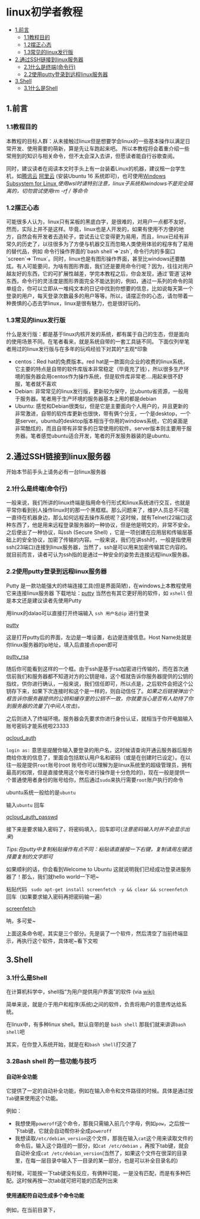 # linux初学者教程

* [1.前言](#1)
  * [1.1教程目的](#1.1)
  * [1.2摆正心态](#1.2)
  * [1.3常见的linux发行版](#1.3)
* [2.通过SSH链接到linux服务器](#2)
  * [2.1什么是终端(命令行)](#2.1)
  * [2.2使用putty登录到远程linux服务器](#2.2)
* [3.Shell](#3)
  * [3.1什么是Shell](#3.1)

<h2 id="1">1.前言</h2>
<h3 id="1.1">1.1教程目的</h3>
本教程的目标人群：从未接触过linux但是想要学会linux的一些基本操作以满足日常开发、使用需要的萌新，算是先让车跑起来吧。
所以本教程将会着重介绍一些常用到的知识与相关命令，但不太会深入去讲，但愿读者能自行谷歌查阅。

同时，建议读者在阅读本文时手头上有一台装着Linux的机器，建议租一台学生机，如[腾讯云](https://cloud.tencent.com/act/campus) [阿里云](https://promotion.aliyun.com/ntms/campus2017.html) (安装Ubuntu 16 系统即可)，也可使用[Windows Subsystem for Linux ](https://msdn.microsoft.com/en-us/commandline/wsl/install_guide) *使用wsl时请特别注意，linux子系统和windows不是完全隔离的，切勿尝试使用rm -rf / 等命令*

<h3 id="1.2">1.2摆正心态</h3>
可能很多人认为，linux只有呆板的黑底白字，是很难的，对用户一点都不友好。然而，实际上并不是这样。毕竟，linux也是人开发的，如果有使用不方便的地方，自然会有开发者去造轮子，尝试去让它变得更为易用，而且，linux已经有非常久的历史了，以往很多为了方便与机器交互而忽略人类使用体验的程序有了易用的替代品，例如 命令行操作界面的`bash shell`=>`zsh`, 命令行内的多窗口`screen`=>`Tmux`。同时，linux也是有图形操作界面，甚至比windows还要酷炫。有人可能要问，为啥有图形界面，我们还是要用命令行呢？因为，往往对用户越友好的东西，它的可扩展性越差，学完本教程之后，你会发现，通过`管道`这种东西，命令行的灵活度是图形界面完全不能达到的，例如，通过一系列的命令的简单组合，你可以立即从一堆纯文本的日记中找到你想要的信息，比如说每天第一个登录的用户，每天登录次数最多的用户等等。所以，请摆正你的心态，请勿带着一种畏惧的心态去学linux，linux是很有魅力，也是很好玩的。
<h3 id="1.3">1.3常见的linux发行版</h3>
什么是发行版：都是基于linux内核开发的系统，都有属于自己的生态，但是面向的使用场景不同。在笔者看来，就是系统自带的一套工具链不同。
下面仅列举笔者用过的linux发行版与在多年的玩鸡经验下对其的*主观*印象

* centos：Red hat的免费版本。red hat是一款面向企业的收费的linux系统，它主要的特点是自带的软件库版本非常稳定（毕竟充了钱），所以很多生产环境的服务器会用centos作为操作系统，但是软件库非常老....用起来很不舒服，笔者就不喜欢
* Debian: 非常常见的linux发行版，更新较为保守，比ubuntu省资源，一般用于服务器。笔者用于生产环境的服务器基本上用的都是debian
* Ubuntu: 感觉和Debian很类似，但是它是主要面向个人用户的，并且更新的非常激进，自带的软件库更新也很快，带有俩个分支，一个是desktop，一个是server。ubuntu的desktop版本相当于你用的windows系统，它的桌面是非常酷炫的，而且自带有非常多的日常使用的软件。server版本则主要用于服务器。笔者感觉ubuntu适合开发，笔者的开发服务器装的是ubuntu.

<h2 id="2">2.通过SSH链接到linux服务器</h2>

开始本节前手头上请务必有一台linux服务器

<h3 id="2.1">2.1什么是终端(命令行)</h3>

一般来说，我们所讲的linux终端是指用命令行形式和linux系统进行交互，也就是平常你看到别人操作linux时的那一个黑框框。那么问题来了，维护人员总不可能一直待在机器身边，那么如何远程去操作系统呢？这时候，就有Telnet(22端口)这种东西了，他是用来远程登录服务器的一种协议，但是他是明文的，非常不安全。之后便出了一种协议，叫ssh (Secure Shell) ，它是一项创建在应用层和传输层基础上的安全协议，加密了传输的内容。一般来说，我们在讲ssh时，一般是指使用ssh(23端口)连接到linux服务器，当然了，ssh是可以用来加密传输其它内容的。就目前而言，读者可认为ssh指的是通过一种安全的姿势去连接远程linux服务器。

<h3 id="2.2">2.2使用putty登录到远程linux服务器</h3>

Putty 是一款功能强大的终端连接工具(但是界面简陋)，在windows上本教程使用它来连接linux服务器 下载地址：[putty](https://www.chiark.greenend.org.uk/~sgtatham/putty/latest.html)  当然也有其它更好用的软件，如 `xshell` 但是本文还是建议读者先使用Putty

用linux的dalao可以直接打开终端输入 `ssh 用户名@ip` 进行登录

[putty](../Image/171008_linux_abc_putty.png)

这是打开putty后的界面，左边是一堆设置，右边是连接信息。Host Name处就是你linux服务器的ip地址，填入后直接点open即可

[putty_rsa](../Image/171008_linux_abc_putty_rsa.png)

随后你可能看到这样的一个框。由于ssh是基于rsa加密进行传输的，而在首次通信前我们和服务器都不知道对方的公钥是啥，这个框就告诉你服务器提供的公钥的指纹，供你进行确认，一般来说，我们信任即可，所以点是，之后软件会把这个公钥存下来，如果下次连接时和这个是一样的，则自动信任了。*如果之后链接弹出个框告诉你服务器提供的公钥和缓存里的公钥不一致，你就要当心是否有人劫持了你到服务器的流量了(中间人攻击)。*

之后则进入了终端环境。服务器会先要求你进行身份认证，就相当于你开电脑输入账号密码才能系统啦23333

[qcloud_auth](../Image/171008_linux_abc_qcloud_auth.png)

 `login as:` 意思是提醒你输入要登录的用户名，这时候请查询开通云服务器后服务商给你发的信息了，里面会包括默认用户名和密码（或是在创建时已设定）。在以往一般是提供`root`账号(root 账号你可以理解为是linux系统里的超级管理员，拥有最高的权限，但是直接使用这个账号进行操作是十分危险的)，现在一般是提供一个普通使用者身份的账号给你，然后通过`sudo`来执行需要`root`账户执行的命令

ubuntu系统一般给的是`ubuntu`

输入`ubuntu` 回车

[qcloud_auth_passwd](../Image/171008_linux_abc_qcloud_auth_passwd.png)

接下来是要求输入密码了，将密码填入，回车即可(*注意密码输入时并不会显示出来*)

*Tips:在putty中复制粘贴操作有点不同：粘贴请直接按一下右键，复制请用左键选择要复制的文字即可*

如果顺利的话，你会看到Welcome to Ubuntu 这就说明我们已经成功登录进服务器了！那么，我们就hello world一下吧~

粘贴代码 ` sudo apt-get install screenfetch -y && clear && screenfetch` 回车（如果要求输入密码再把密码输一遍）

[screenfetch](../Image/171008_linux_abc_screenfetch.png)

呐，多可爱~

上面这条命令呢，其实是三个部分。先是装了一个软件，然后清空了当前终端显示，再执行这个软件，具体呢~看下文啦

<h2 id="3">3.Shell</h2>
<h3 id="3.1">3.1什么是Shell</h3>

在计算机科学中，shell指“为用户提供用户界面”的软件 (via [wiki)](https://zh.wikipedia.org/zh-cn/%E6%AE%BC%E5%B1%A4)

简单来说，就是介于用户和程序(系统)之间的软件，负责将用户的意思传达给系统。

在linux中，有多种linux shell。默认自带的是 `bash shell` 那我们就来讲讲`bash shell`吧

其实，在你登入系统开始，就是在和`bash shell`打交道了

<h3 id="3.2">3.2Bash shell 的一些功能与技巧</h3>

 #### 自动补全功能

它提供了一定的自动补全功能，例如在输入命令和文件路径的时候。具体是通过按`Tab`键来使用这个功能。

例如：

* 我想使用`poweroff`这个命令，那我只需输入前几个字母，例如`pow`，之后按一下tab键，它就会自动帮你补全成`poweroff`
* 我想读取`/etc/debian_version`这个文件，那我在输入`cat`这个用来读取文件的命令后，输入这个路径的一部分，如`cat /etc/debian` ，再按下tab键，就会自动补全成`cat /etc/debian_version`(当然了，如果这个文件在很深的目录里，在每一层目录中输入下一目录的某一部分，也是可以补全目录名的)

有时候，可能按一下tab键没有反应，有俩种可能，一是没有匹配，而是有多种匹配。这时候再按一次tab就可把可能的匹配列出来

 #### 使用通配符自动生成多个命令功能

例如，在当前目录下，